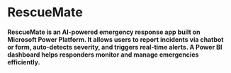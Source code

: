 # RescueMate
**RescueMate is an AI-powered emergency response app built on Microsoft Power Platform. It allows users to report incidents via chatbot or form, auto-detects severity, and triggers real-time alerts. A Power BI dashboard helps responders monitor and manage emergencies efficiently.**
